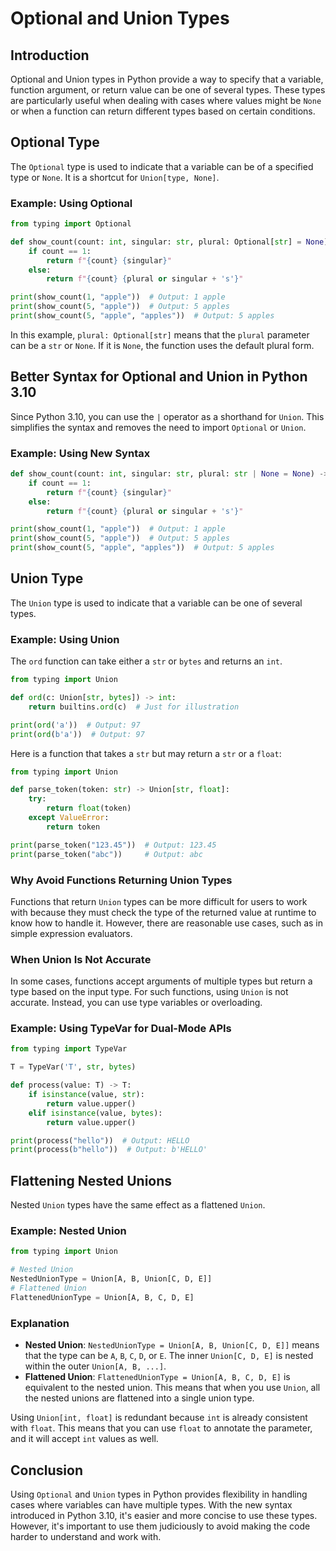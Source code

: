 # Optional and Union Types

## Introduction
Optional and Union types in Python provide a way to specify that a variable, function argument, or return value can be one of several types. These types are particularly useful when dealing with cases where values might be `None` or when a function can return different types based on certain conditions.

## Optional Type
The `Optional` type is used to indicate that a variable can be of a specified type or `None`. It is a shortcut for `Union[type, None]`.

### Example: Using Optional
```python
from typing import Optional

def show_count(count: int, singular: str, plural: Optional[str] = None) -> str:
    if count == 1:
        return f"{count} {singular}"
    else:
        return f"{count} {plural or singular + 's'}"

print(show_count(1, "apple"))  # Output: 1 apple
print(show_count(5, "apple"))  # Output: 5 apples
print(show_count(5, "apple", "apples"))  # Output: 5 apples
```

In this example, `plural: Optional[str]` means that the `plural` parameter can be a `str` or `None`. If it is `None`, the function uses the default plural form.

## Better Syntax for Optional and Union in Python 3.10
Since Python 3.10, you can use the `|` operator as a shorthand for `Union`. This simplifies the syntax and removes the need to import `Optional` or `Union`.

### Example: Using New Syntax
```python
def show_count(count: int, singular: str, plural: str | None = None) -> str:
    if count == 1:
        return f"{count} {singular}"
    else:
        return f"{count} {plural or singular + 's'}"

print(show_count(1, "apple"))  # Output: 1 apple
print(show_count(5, "apple"))  # Output: 5 apples
print(show_count(5, "apple", "apples"))  # Output: 5 apples
```

## Union Type
The `Union` type is used to indicate that a variable can be one of several types.

### Example: Using Union
The `ord` function can take either a `str` or `bytes` and returns an `int`.

```python
from typing import Union

def ord(c: Union[str, bytes]) -> int:
    return builtins.ord(c)  # Just for illustration

print(ord('a'))  # Output: 97
print(ord(b'a'))  # Output: 97
```

Here is a function that takes a `str` but may return a `str` or a `float`:

```python
from typing import Union

def parse_token(token: str) -> Union[str, float]:
    try:
        return float(token)
    except ValueError:
        return token

print(parse_token("123.45"))  # Output: 123.45
print(parse_token("abc"))     # Output: abc
```

### Why Avoid Functions Returning Union Types
Functions that return `Union` types can be more difficult for users to work with because they must check the type of the returned value at runtime to know how to handle it. However, there are reasonable use cases, such as in simple expression evaluators.

### When Union Is Not Accurate
In some cases, functions accept arguments of multiple types but return a type based on the input type. For such functions, using `Union` is not accurate. Instead, you can use type variables or overloading.

### Example: Using TypeVar for Dual-Mode APIs
```python
from typing import TypeVar

T = TypeVar('T', str, bytes)

def process(value: T) -> T:
    if isinstance(value, str):
        return value.upper()
    elif isinstance(value, bytes):
        return value.upper()

print(process("hello"))  # Output: HELLO
print(process(b"hello"))  # Output: b'HELLO'
```

## Flattening Nested Unions
Nested `Union` types have the same effect as a flattened `Union`.

### Example: Nested Union
```python
from typing import Union

# Nested Union
NestedUnionType = Union[A, B, Union[C, D, E]]
# Flattened Union
FlattenedUnionType = Union[A, B, C, D, E]
```

### Explanation
- **Nested Union**: `NestedUnionType = Union[A, B, Union[C, D, E]]` means that the type can be `A`, `B`, `C`, `D`, or `E`. The inner `Union[C, D, E]` is nested within the outer `Union[A, B, ...]`.
- **Flattened Union**: `FlattenedUnionType = Union[A, B, C, D, E]` is equivalent to the nested union. This means that when you use `Union`, all the nested unions are flattened into a single union type.

Using `Union[int, float]` is redundant because `int` is already consistent with `float`. This means that you can use `float` to annotate the parameter, and it will accept `int` values as well.

## Conclusion
Using `Optional` and `Union` types in Python provides flexibility in handling cases where variables can have multiple types. With the new syntax introduced in Python 3.10, it's easier and more concise to use these types. However, it's important to use them judiciously to avoid making the code harder to understand and work with.